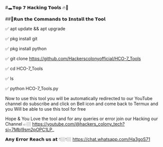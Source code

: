 #🕳️𝗧𝗼𝗽 𝟳 𝗛𝗮𝗰𝗸𝗶𝗻𝗴 𝗧𝗼𝗼𝗹𝘀 🔥🔫

##📢𝗥𝘂𝗻 𝘁𝗵𝗲 𝗖𝗼𝗺𝗺𝗮𝗻𝗱𝘀 𝘁𝗼 𝗜𝗻𝘀𝘁𝗮𝗹𝗹 𝘁𝗵𝗲 𝗧𝗼𝗼𝗹

✅ apt update && apt upgrade

✅ pkg install git

✅ pkg install python

✅ git clone https://github.com/Hackerscolonyofficial/HCO-7_Tools

✅ cd HCO-7_Tools

✅ ls

✅ python HCO-7_Tools.py

Now to use this tool you will be automatically redirected to our YouTube channel do subscribe and click on Bell icon and come back to Termux and you Will be able to use this tool for free

Hope & You Love the tool and for any queries or error join our Hacking our Channel 👉🏼 https://youtube.com/@hackers_colony_tech?si=7MbI9sm2pOPC1LP_

𝗔𝗻𝘆 𝗘𝗿𝗿𝗼𝗿 𝗥𝗲𝗮𝗰𝗵 𝘂𝘀 𝗮𝘁 👇🏼👇🏼 https://chat.whatsapp.com/Ha3goS71
